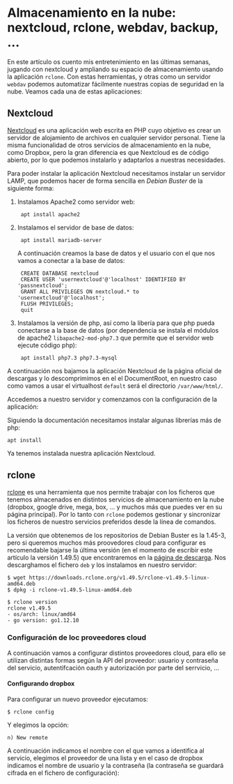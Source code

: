 # Almacenamiento en la nube: nextcloud, rclone, webdav, backup, ...

En este artículo os cuento mis entretenimiento en las últimas semanas, jugando con nextcloud y ampliando su espacio de almacenamiento usando la aplicación `rclone`. Con estas herramientas, y otras como un servidor `webdav` podemos automatizar fácilmente nuestras copias de seguridad en la nube. Veamos cada una de estas aplicaciones:

## Nextcloud

[Nextcloud](https://nextcloud.com/) es una aplicación web escrita en PHP cuyo objetivo es crear un servidor de alojamiento de archivos en cualquier servidor personal. Tiene la misma funcionalidad de otros servicios de almacenamiento en la nube, como Dropbox, pero la gran diferencia es que Nextcloud es de código abierto, por lo que podemos instalarlo y adaptarlos a nuestras necesidades.

Para poder instalar la aplicación Nextcloud necesitamos instalar un servidor LAMP, que podemos hacer de forma sencilla en *Debian Buster* de la siguiente forma:

1. Instalamos Apache2 como servidor web:

        apt install apache2

2. Instalamos el servidor de base de datos:

        apt install mariadb-server

    A continuación creamos la base de datos y el usuario con el que nos vamos a conectar a la base de datos:

        CREATE DATABASE nextcloud
        CREATE USER 'usernextcloud'@'localhost' IDENTIFIED BY 'passnextcloud';
        GRANT ALL PRIVILEGES ON nextcloud.* to 'usernextcloud'@'localhost';
        FLUSH PRIVILEGES;
        quit

3. Instalamos la versión de php, así como la libería para que php pueda conectarse a la base de datos (por dependencia se instala el módulos de apache2 `libapache2-mod-php7.3` que permite que el servidor web ejecute código php):

        apt install php7.3 php7.3-mysql

A continuación nos bajamos la aplicación Nextcloud de la página oficial de descargas y lo descomprimimos en el el DocumentRoot, en nuestro caso como vamos a usar el virtualhost `default` será el directorio `/var/www/html/`.

Accedemos a nuestro servidor y comenzamos con la configuración de la aplicación:

Siguiendo la documentación necesitamos instalar algunas librerías más de php:

    apt install

Ya tenemos instalada nuestra aplicación Nextcloud.

## rclone

[rclone](https://rclone.org/) es una herramienta que nos permite trabajar con los ficheros que tenemos almacenados en distintos servicios de almacenamiento en la nube (dropbox, google drive, mega, box, ... y muchos más que puedes ver en su página principal). Por lo tanto con `rclone` podemos gestionar y sincronizar los ficheros de nuestro servicios preferidos desde la línea de comandos. 

La versión que obtenemos de los repositorios de Debian Buster es la 1.45-3, pero si queremos muchos más proovedores cloud para configurar es recomendable bajarse la última versión (en el momento de escribir este artículo la versión 1.49.5) que encontraremos en la [página de descarga](https://rclone.org/downloads/). Nos descarghamos el fichero `deb` y los instalamos en nuestro servidor:

    $ wget https://downloads.rclone.org/v1.49.5/rclone-v1.49.5-linux-amd64.deb
    $ dpkg -i rclone-v1.49.5-linux-amd64.deb

    $ rclone version
    rclone v1.49.5
    - os/arch: linux/amd64
    - go version: go1.12.10

### Configuración de loc proveedores cloud

A continuación vamos a configurar distintos proveedores cloud, para ello se utilizan distintas formas según la API del proveedor: usuario y contraseña del servicio, autentifcación oauth y autorización por parte del serrvicio, ...

#### Configurando dropbox

Para configurar un nuevo proveedor ejecutamos:

    $ rclone config

Y elegimos la opción:

    n) New remote

A continuación indicamos el nombre con el que vamos a identifica al servicio, elegimos el proveedor de una lista y en el caso de dropbox indicamos el nombre de usuario y la contraseña (la contraseña se guardará cifrada en el fichero de configuración):





